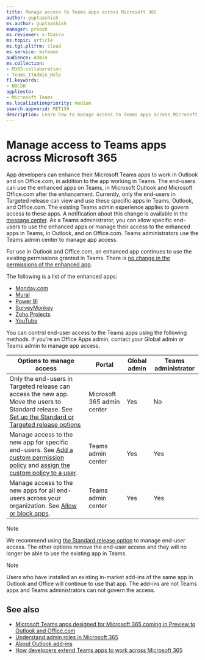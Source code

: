 ```yaml
---
title: Manage access to Teams apps across Microsoft 365
author: guptaashish
ms.author: guptaashish
manager: prkosh
ms.reviewer: v-tbasra
ms.topic: article
ms.tgt.pltfrm: cloud
ms.service: msteams
audience: Admin
ms.collection: 
- M365-collaboration
- Teams_ITAdmin_Help
f1.keywords:
- NOCSH
appliesto: 
- Microsoft Teams
ms.localizationpriority: medium
search.appverid: MET150
description: Learn how to manage access to Teams apps across Microsoft 365. 
---
```


# Manage access to Teams apps across Microsoft 365

App developers can enhance their Microsoft Teams apps to work in Outlook and on Office.com, in addition to the app working in Teams. The end-users can use the enhanced apps on Teams, in Microsoft Outlook and Microsoft Office.com after the enhancement. Currently, only the end-users in Targeted release can view and use these specific apps in Teams, Outlook, and Office.com. The existing Teams admin experience applies to govern access to these apps. A notification about this change is available in the [message center](https://admin.microsoft.com/AdminPortal/Home#/MessageCenter/:/messages/MC334280). As a Teams administrator, you can allow specific end-users to use the enhanced apps or manage their access to the enhanced apps in Teams, in Outlook, and on Office.com. Teams administrators use the Teams admin center to manage app access.

For use in Outlook and Office.com, an enhanced app continues to use the existing permissions granted in Teams. There is [no change in the permissions of the enhanced app](https://devblogs.microsoft.com/microsoft365dev/ignite-2021-building-apps-for-collaboration-in-a-hybrid-world/#personal-tabs).

The following is a list of the enhanced apps:

* [Monday.com](https://teams.microsoft.com/l/app/eab2d3ce-6d6a-4415-abc4-5f40a8317b1f)
* [Mural](https://teams.microsoft.com/l/app/c738b607-88dd-4f16-aefe-6a824c65d25d)
* [Power BI](https://teams.microsoft.com/l/app/1c4340de-2a85-40e5-8eb0-4f295368978b)
* [SurveyMonkey](https://teams.microsoft.com/l/app/0fd925a0-357f-4d25-8456-b3022aaa41a9)
* [Zoho Projects](https://teams.microsoft.com/l/app/4a39aea9-8537-4c2f-b66d-ca364eb3b80d)
* [YouTube](https://teams.microsoft.com/l/app/com.microsoft.teamspace.tab.youtube)

You can control end-user access to the Teams apps using the following methods. If you're an Office Apps admin, contact your Global admin or Teams admin to manage app access.

| Options to manage access |Portal|Global admin|Teams administrator|
|--|---|---|--|
| Only the end-users in Targeted release can access the new app. Move the users to Standard release. See [Set up the Standard or Targeted release options](/microsoft-365/admin/manage/release-options-in-office-365?view=o365-worldwide&preserve-view=true) | Microsoft 365 admin center | Yes | No |
| Manage access to the new app for specific end-users. See [Add a custom permission policy](teams-app-permission-policies.md#create-a-custom-app-permission-policy) and [assign the custom policy to a user](policy-assignment-overview.md). | Teams admin center | Yes | Yes |
| Manage access to the new apps for all end-users across your organization. See [Allow or block apps](manage-apps.md#allow-and-block-apps). | Teams admin center | Yes | Yes |

> [!NOTE]
> We recommend using [the Standard release option](/microsoft-365/admin/manage/release-options-in-office-365?view=o365-worldwide&preserve-view=true) to manage end-user access. The other options remove the end-user access and they will no longer be able to use the existing app in Teams.

> [!NOTE]
> Users who have installed an existing in-market add-ins of the same app in Outlook and Office will continue to use that app. The add-ins are not Teams apps and Teams administrators can not govern the access.

## See also

* [Microsoft Teams apps designed for Microsoft 365 coming in Preview to Outlook and Office.com](https://techcommunity.microsoft.com/t5/microsoft-365-blog/microsoft-teams-apps-designed-for-microsoft-365-coming-in/ba-p/3269538)
* [Understand admin roles in Microsoft 365](/microsoft-365/admin/add-users/about-admin-roles?view=o365-worldwide&preserve-view=true)  
* [About Outlook add-ins](/office/dev/add-ins/outlook/outlook-add-ins-overview)
* [How developers extend Teams apps to work across Microsoft 365](/microsoftteams/platform/m365-apps/overview)
